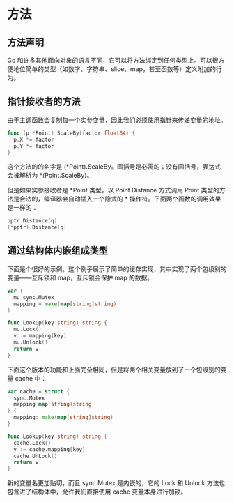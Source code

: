 # 方法

## 方法声明

Go 和许多其他面向对象的语言不同，它可以将方法绑定到任何类型上。可以很方便地位简单的类型（如数字、字符串、slice、map，甚至函数等）定义附加的行为。

## 指针接收者的方法

由于主调函数会复制每一个实参变量，因此我们必须使用指针来传递变量的地址。

```go
func (p *Point) ScaleBy(factor float64) {
  p.X *= factor
  p.Y *= factor
}
```

这个方法的的名字是 (*Point).ScaleBy。圆括号是必需的；没有圆括号，表达式会被解析为 *(Point.ScaleBy)。

但是如果实参接收者是 *Point 类型，以 Point.Distance 方式调用 Point 类型的方法是合法的，编译器会自动插入一个隐式的 * 操作符。下面两个函数的调用效果是一样的：

```go
pptr.Distance(q)
(*pptr).Distance(q)
```

## 通过结构体内嵌组成类型

下面是个很好的示例。这个例子展示了简单的缓存实现，其中实现了两个包级别的变量——互斥锁和 map，互斥锁会保护 map 的数据。

```go
var (
  mu sync.Mutex
  mapping = make(map[string]string)
)

func Lookup(key string) string {
  mu.Lock()
  v := mapping[key]
  mu.Unlock()
  return v
}
```

下面这个版本的功能和上面完全相同，但是将两个相关变量放到了一个包级别的变量 cache 中：

```go
var cache = struct {
  sync.Mutex
  mapping map[string]string
} {
  mapping: make(map[string]string)
}

func Lookup(key string) string {
  cache.Lock()
  v := cache.mapping[key]
  cache.UnLock()
  return v
}
```

新的变量名更加贴切，而且 sync.Mutex 是内嵌的，它的 Lock 和 Unlock 方法也包含进了结构体中，允许我们直接使用 cache 变量本身进行加锁。